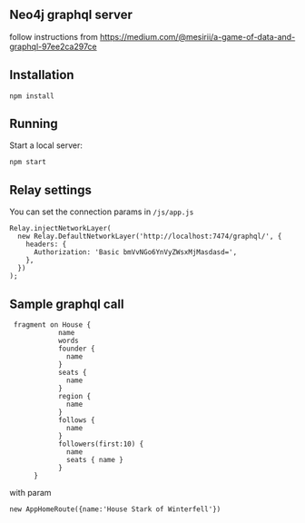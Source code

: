 ## Neo4j graphql server

follow instructions from https://medium.com/@mesirii/a-game-of-data-and-graphql-97ee2ca297ce


## Installation

```
npm install
```

## Running

Start a local server:

```
npm start
```

## Relay settings

You can set the connection params in `/js/app.js`
```
Relay.injectNetworkLayer(
  new Relay.DefaultNetworkLayer('http://localhost:7474/graphql/', {
    headers: {
      Authorization: 'Basic bmVvNGo6YnVyZWsxMjMasdasd=',
    },
  })
);
```

## Sample graphql call
```
 fragment on House {
            name
            words
            founder {
              name
            }
            seats {
              name
            }
            region {
              name
            }
            follows {
              name
            }
            followers(first:10) {
              name
              seats { name }
            }
      }
```
with param
```
new AppHomeRoute({name:'House Stark of Winterfell'})
```
